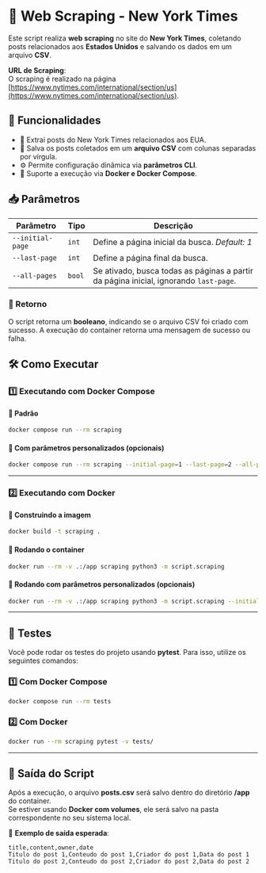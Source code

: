 # 📰 Web Scraping - New York Times

Este script realiza **web scraping** no site do **New York Times**, coletando posts relacionados aos **Estados Unidos** e salvando os dados em um arquivo **CSV**.

**URL de Scraping**:  
O scraping é realizado na página [https://www.nytimes.com/international/section/us](https://www.nytimes.com/international/section/us).

## 📌 Funcionalidades

- 🚀 Extrai posts do New York Times relacionados aos EUA.
- 📄 Salva os posts coletados em um **arquivo CSV** com colunas separadas por vírgula.
- ⚙️ Permite configuração dinâmica via **parâmetros CLI**.
- 🐳 Suporte a execução via **Docker e Docker Compose**.

## 📥 Parâmetros

| Parâmetro        | Tipo   | Descrição                                                                             |
| ---------------- | ------ | ------------------------------------------------------------------------------------- |
| `--initial-page` | `int`  | Define a página inicial da busca. _Default: 1_                                        |
| `--last-page`    | `int`  | Define a página final da busca.                                                       |
| `--all-pages`    | `bool` | Se ativado, busca todas as páginas a partir da página inicial, ignorando `last-page`. |

### 🔄 Retorno

O script retorna um **booleano**, indicando se o arquivo CSV foi criado com sucesso.
A execução do container retorna uma mensagem de sucesso ou falha.

## 🛠️ Como Executar

### 1️⃣ **Executando com Docker Compose**

#### 🔹 Padrão

```sh
docker compose run --rm scraping
```

#### 🔹 Com parâmetros personalizados (opcionais)

```sh
docker compose run --rm scraping --initial-page=1 --last-page=2 --all-pages
```

---

### 2️⃣ **Executando com Docker**

#### 🔹 Construindo a imagem

```sh
docker build -t scraping .
```

#### 🔹 Rodando o container

```sh
docker run --rm -v .:/app scraping python3 -m script.scraping
```

#### 🔹 Rodando com parâmetros personalizados (opcionais)

```sh
docker run --rm -v .:/app scraping python3 -m script.scraping --initial-page=1 --last-page=2 --all-pages
```

---

## 🧪 Testes

Você pode rodar os testes do projeto usando **pytest**. Para isso, utilize os seguintes comandos:

### 1️⃣ **Com Docker Compose**

```sh
docker compose run --rm tests
```

### 2️⃣ **Com Docker**

```sh
docker run --rm scraping pytest -v tests/
```

---

## 📂 Saída do Script

Após a execução, o arquivo **posts.csv** será salvo dentro do diretório **/app** do container.  
Se estiver usando **Docker com volumes**, ele será salvo na pasta correspondente no seu sistema local.

📍 **Exemplo de saída esperada**:

```csv
title,content,owner,date
Titulo do post 1,Conteudo do post 1,Criador do post 1,Data do post 1
Titulo do post 2,Conteudo do post 2,Criador do post 2,Data do post 2
```
